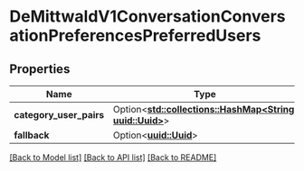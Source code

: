 # DeMittwaldV1ConversationConversationPreferencesPreferredUsers

## Properties

Name | Type | Description | Notes
------------ | ------------- | ------------- | -------------
**category_user_pairs** | Option<[**std::collections::HashMap<String, uuid::Uuid>**](uuid::Uuid.md)> |  | [optional]
**fallback** | Option<[**uuid::Uuid**](uuid::Uuid.md)> |  | [optional]

[[Back to Model list]](../README.md#documentation-for-models) [[Back to API list]](../README.md#documentation-for-api-endpoints) [[Back to README]](../README.md)


